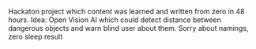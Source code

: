 Hackaton project which content was learned and written from zero in 48 hours.
Idea: Open Vision AI which could detect distance between dangerous objects and warn blind user about them.
Sorry about namings, zero sleep result

